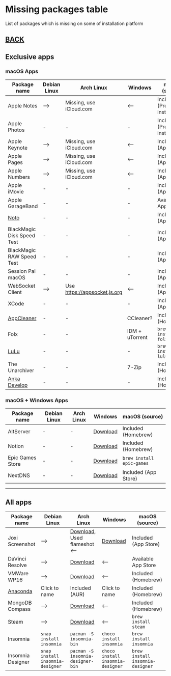 # Missing packages table

List of packages which is missing on some of installation platform

## [BACK](../MISSING.md)

## Exclusive apps

### macOS Apps

| Package name                                     | Debian Linux | Arch Linux                     | Windows        | macOS (source)           |
| ------------------------------------------------ | ------------ | ------------------------------ | -------------- | ------------------------ |
| Apple Notes                                      | -->          | Missing, use iCloud.com        | <--            | Included (Pre-installed) |
| Apple Photos                                     | -            | -                              | -              | Included (Pre-installed) |
| Apple Keynote                                    | -->          | Missing, use iCloud.com        | <--            | Included (App Store)     |
| Apple Pages                                      | -->          | Missing, use iCloud.com        | <--            | Included (App Store)     |
| Apple Numbers                                    | -->          | Missing, use iCloud.com        | <--            | Included (App Store)     |
| Apple iMovie                                     | -            | -                              | -              | Included (App Store)     |
| Apple GarageBand                                 | -            | -                              | -              | Available in App Store   |
| [Noto](https://noto.ink/)                        | -            | -                              | -              | Included (App Store)     |
| BlackMagic Disk Speed Test                       | -            | -                              | -              | Included (App Store)     |
| BlackMagic RAW Speed Test                        | -            | -                              | -              | Included (App Store)     |
| Session Pal macOS                                | -            | -                              | -              | Included (App Store)     |
| WebSocket Client                                 | -->          | Use <https://appsocket.js.org> | <--            | Included (App Store)     |
| XCode                                            | -            | -                              | -              | Included (App Store)     |
| [AppCleaner](http://freemacsoft.net)             | -            | -                              | CCleaner?      | Included (Homebrew)      |
| Folx                                             | -            | -                              | IDM + uTorrent | `brew install folx`      |
| [LuLu](https://github.com/objective-see/LuLu)    | -            | -                              | -              | `brew install lulu`      |
| The Unarchiver                                   | -            | -                              | 7-Zip          | Included (Homebrew)      |
| [Anka Develop](https://veertu.com/anka-develop/) | -            | -                              | -              | Included (Homebrew)      |

### macOS + Windows Apps

| Package name     | Debian Linux | Arch Linux | Windows                                                 | macOS (source)            |
| ---------------- | ------------ | ---------- | ------------------------------------------------------- | ------------------------- |
| AltServer        | -            | -          | [Download](https://altstore.io/)                        | Included (Homebrew)       |
| Notion           | -            | -          | [Download](https://www.notion.so/desktop)               | Included (Homebrew)       |
| Epic Games Store | -            | -          | [Download](https://www.epicgames.com/store/ru/download) | `brew install epic-games` |
| NextDNS          | -            | -          | [Download](https://my.nextdns.io/3c9349/setup)          | Included (App Store)      |

---

## All apps

| Package name                                                   | Debian Linux                     | Arch Linux                                                                                                            | Windows                              | macOS (source)                   |
| -------------------------------------------------------------- | -------------------------------- | --------------------------------------------------------------------------------------------------------------------- | ------------------------------------ | -------------------------------- |
| Joxi Screenshot                                                | -->                              | [Download](http://joxi.ru/download/), Used flameshot <--                                                              | [Download](http://joxi.ru/download/) | Included (App Store)             |
| DaVinci Resolve                                                | -->                              | [Download](https://www.blackmagicdesign.com/ru/products/davinciresolve/)                                              | <--                                  | Available App Store              |
| VMWare WP16                                                    | -->                              | [Download](https://my.vmware.com/en/web/vmware/downloads/details?downloadGroup=PLAYER-1610&productId=1039&rPId=55792) | <--                                  | Included (Homebrew)              |
| [Anaconda](https://www.anaconda.com/products/individual#linux) | Click to name                    | Included (AUR)                                                                                                        | Click to name                        | Included (Homebrew)              |
| MongoDB Compass                                                | -->                              | [Download](https://www.mongodb.com/try/download/compass)                                                              | <--                                  | Included (Homebrew)              |
| Steam                                                          | -->                              | [Download](https://store.steampowered.com/about/Steam)                                                                | <--                                  | `brew install steam`             |
| Insomnia                                                       | `snap install insomnia`          | `pacman -S insomnia-bin`                                                                                              | `choco install insomnia`             | `brew install insomnia`          |
| Insomnia Designer                                              | `snap install insomnia-designer` | `pacman -S insomnia-designer-bin`                                                                                     | `choco install insomnia-designer`    | `brew install insomnia-designer` |
